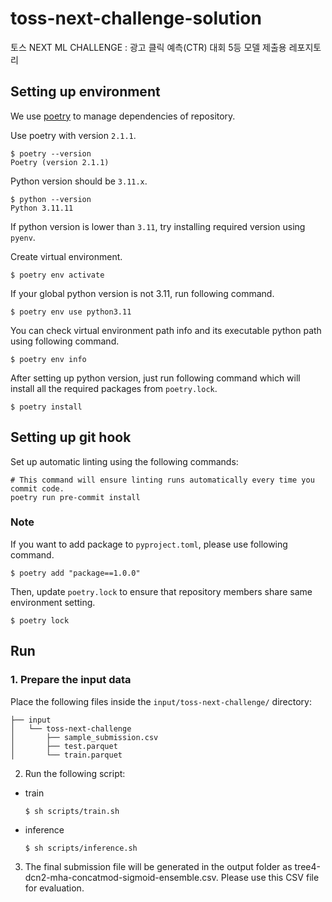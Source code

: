 # toss-next-challenge-solution
토스 NEXT ML CHALLENGE : 광고 클릭 예측(CTR) 대회 5등 모델 제출용 레포지토리

## Setting up environment

We use [poetry](https://github.com/python-poetry/poetry) to manage dependencies of repository.

Use poetry with version `2.1.1`.

```shell
$ poetry --version
Poetry (version 2.1.1)
```

Python version should be `3.11.x`.

```shell
$ python --version
Python 3.11.11
```

If python version is lower than `3.11`, try installing required version using `pyenv`.

Create virtual environment.

```shell
$ poetry env activate
```

If your global python version is not 3.11, run following command.

```shell
$ poetry env use python3.11
```

You can check virtual environment path info and its executable python path using following command.

```shell
$ poetry env info
```

After setting up python version, just run following command which will install all the required packages from `poetry.lock`.

```shell
$ poetry install
```

## Setting up git hook

Set up automatic linting using the following commands:
```shell
# This command will ensure linting runs automatically every time you commit code.
poetry run pre-commit install
```

### Note

If you want to add package to `pyproject.toml`, please use following command.

```shell
$ poetry add "package==1.0.0"
```

Then, update `poetry.lock` to ensure that repository members share same environment setting.

```shell
$ poetry lock
```

## Run
### 1. Prepare the input data
Place the following files inside the `input/toss-next-challenge/` directory:
```
├── input
│   └── toss-next-challenge
│       ├── sample_submission.csv
│       ├── test.parquet
│       └── train.parquet
```

2. Run the following script:
- train
    ```shell
    $ sh scripts/train.sh
    ```

- inference

    ```shell
    $ sh scripts/inference.sh
    ```

3. The final submission file will be generated in the output folder as
tree4-dcn2-mha-concatmod-sigmoid-ensemble.csv.
Please use this CSV file for evaluation.
